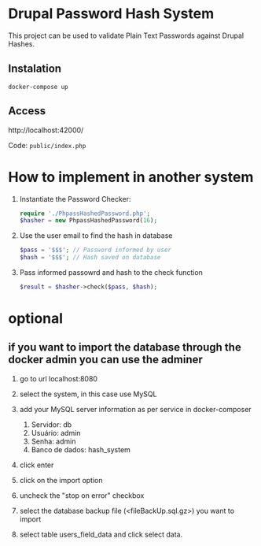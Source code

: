 # Drupal Password Hash System

This project can be used to validate Plain Text Passwords against Drupal Hashes.


## Instalation

```
docker-compose up
```

## Access

http://localhost:42000/

Code: `public/index.php`


# How to implement in another system

1. Instantiate the Password Checker:
    ```php
    require './PhpassHashedPassword.php';
    $hasher = new PhpassHashedPassword(16);
    ```
2. Use the user email to find the hash in database
    ```php
    $pass = '$$$'; // Password informed by user
    $hash = '$$$'; // Hash saved on database
    ```
3. Pass informed passowrd and hash to the check function
    ```php
    $result = $hasher->check($pass, $hash);
    ```

# optional

## if you want to import the database through the docker admin you can use the adminer

1. go to url localhost:8080

2. select the system, in this case use MySQL

3. add your MySQL server information as per service in docker-composer
    1. Servidor: db
    2. Usuário: admin
    3. Senha: admin
    4. Banco de dados: hash_system

4. click enter

5. click on the import option

6. uncheck the "stop on error" checkbox

7. select the database backup file (<fileBackUp.sql.gz>) you want to import

8. select table users_field_data and click select data.

